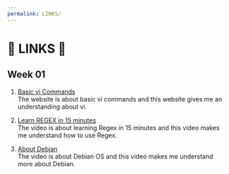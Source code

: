 ```yaml
---
permalink: LINKS/
---
```


# 🌸 LINKS 🌸

## Week 01

1. [Basic vi Commands](https://www.cs.colostate.edu/helpdocs/vi.html)<br>
    The website is about basic vi commands and this website gives me an understanding about vi.
 
2. [Learn REGEX in 15 minutes](https://youtu.be/bgBWp9EIlMM)<br>
    The video is about learning Regex in 15 minutes and this video makes me understand how to use Regex.
 
3. [About Debian](https://www.debian.org/intro/about)<br>
    The video is about Debian OS and this video makes me understand more about Debian.